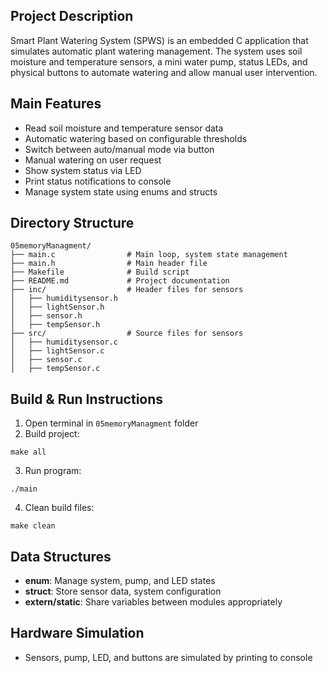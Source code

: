 
## Project Description
Smart Plant Watering System (SPWS) is an embedded C application that simulates automatic plant watering management. The system uses soil moisture and temperature sensors, a mini water pump, status LEDs, and physical buttons to automate watering and allow manual user intervention.

## Main Features
- Read soil moisture and temperature sensor data
- Automatic watering based on configurable thresholds
- Switch between auto/manual mode via button
- Manual watering on user request
- Show system status via LED
- Print status notifications to console
- Manage system state using enums and structs

## Directory Structure
```
05memoryManagment/
├── main.c                # Main loop, system state management
├── main.h                # Main header file
├── Makefile              # Build script
├── README.md             # Project documentation
├── inc/                  # Header files for sensors
│   ├── humiditysensor.h
│   ├── lightSensor.h
│   ├── sensor.h
│   ├── tempSensor.h
├── src/                  # Source files for sensors
│   ├── humiditysensor.c
│   ├── lightSensor.c
│   ├── sensor.c
│   ├── tempSensor.c
```

## Build & Run Instructions
1. Open terminal in `05memoryManagment` folder
2. Build project:
  ```
  make all
  ```
3. Run program:
  ```
  ./main
  ```
4. Clean build files:
  ```
  make clean
  ```

## Data Structures
- **enum**: Manage system, pump, and LED states
- **struct**: Store sensor data, system configuration
- **extern/static**: Share variables between modules appropriately

## Hardware Simulation
- Sensors, pump, LED, and buttons are simulated by printing to console

